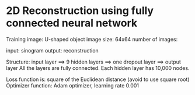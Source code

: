 # 2D Reconstruction using fully connected neural network

Training image: U-shaped object
image size: 64x64
number of images:

input: sinogram
output: reconstruction

Structure:
input layer ==> 9 hidden layers ==> one dropout layer ==> output layer
All the layers are fully connected.
Each hidden layer has 10,000 nodes.

Loss function is: square of the Euclidean distance (avoid to use square root)
Optimizer function: Adam optimizer, learning rate 0.001
